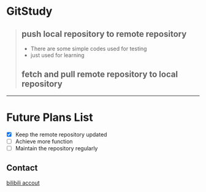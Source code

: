 # GitStudy 
>## push local repository to remote repository
>- There are some simple codes used for testing
>- just used for learning
>## fetch and pull remote repository to local repository
 ---
# Future Plans List
- [x] Keep the remote repository updated
- [ ] Achieve more function
- [ ] Maintain the repository regularly

## Contact
[bilibili accout](https://space.bilibili.com/1967384804?spm_id_from=333.1007.0.0 "click auto jump")
